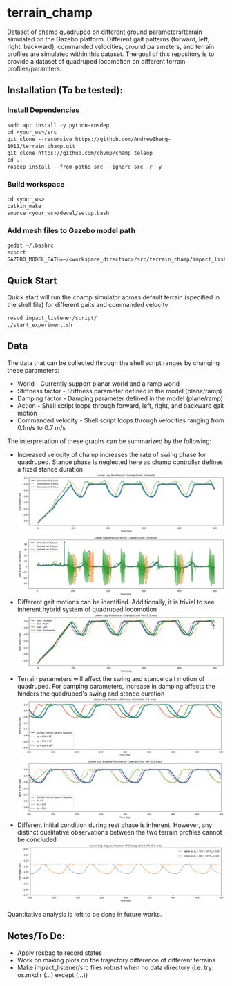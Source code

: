 # terrain_champ
Dataset of champ quadruped on different ground parameters/terrain simulated on the Gazebo platform. Different gait patterns (forward, left, right, backward), commanded velocities, ground parameters, and terrain profiles are simulated within this dataset. The goal of this repository is to provide a dataset of quadruped locomotion on different terrain profiles/paramters.


## Installation (To be tested): ##
### Install Dependencies ###
```
sudo apt install -y python-rosdep
cd <your_ws>/src
git clone --recursive https://github.com/AndrewZheng-1011/terrain_champ.git
git clone https://github.com/chvmp/champ_teleop
cd ..
rosdep install --from-paths src --ignore-src -r -y
```
### Build workspace ###
```
cd <your_ws>
catkin_make
source <your_ws>/devel/setup.bash
```
### Add mesh files to Gazebo model path ###
```
gedit ~/.bashrc
export GAZEBO_MODEL_PATH=~/<workspace_direction>/src/terrain_champ/impact_listener/models:${GAZEBO_MODEL_PATH}
```

## Quick Start ##
Quick start will run the champ simulator across default terrain (specified in the shell file) for different gaits and commanded velocity
```
roscd impact_listener/script/
./start_experiment.sh
```
## Data
The data that can be collected through the shell script ranges by changing these parameters:
- World - Currently support planar world and a ramp world
- Stiffness factor - Stiffness parameter defined in the model (plane/ramp)
- Damping factor - Damping parameter defined in the model (plane/ramp)
- Action - Shell script loops through forward, left, right, and backward gait motion
- Commanded velocity - Shell script loops through velocities ranging from 0.1m/s to 0.7 m/s

The interpretation of these graphs can be summarized by the following:
- Increased velocity of champ increases the rate of swing phase for quadruped. Stance phase is neglected here as champ controller defines a fixed stance duration
![lowerLegPosGraph](doc/cmdLowerLegPos.png)
![lowerLegVelGraph](doc/cmdLowerLegVelGraph.png)
- Different gait motions can be identified. Additionally, it is trivial to see inherent hybrid system of quadruped locomotion
![gaitPatternLowerLegGraph](doc/gaitPatternLowerLegPos.png)
- Terrain parameters will affect the swing and stance gait motion of quadruped. For damping parameters, increase in damping affects the hinders the quadruped's swing and stance duration
![kp_graph](doc/varying_kp_LowerLegPos.png)
![kd_graph](doc/varying_kd_LowerLegPos.png)
- Different initial condition during rest phase is inherent. However, any distinct qualitative observations between the two terrain profiles cannot be concluded
![terrain_graph](doc/diff_Terrain_LowerLegPos.png)

Quantitative analysis is left to be done in future works.

## Notes/To Do: ##
- Apply rosbag to record states
- Work on making plots on the trajectory difference of different terrains
- Make impact_listener/src files robust when no data directory (i.e. try: os.mkdir  (...) except (...))
